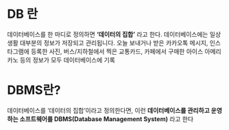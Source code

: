 # DB 란
데이터베이스를 한 마디로 정의하면 **‘데이터의 집합’** 라고 한다.
데이터베이스에는 일상생활 대부분의 정보가 저장되고 관리됩니다. 오늘 보내거나 받은 카카오톡 메시지, 인스타그램에 등록한 사진, 버스/지하철에서 찍은 교통카드, 카페에서 구매한 아이스 아메리카노 등의 정보가 모두 데이터베이스에 기록

# DBMS란?

데이터베이스를 ‘데이터의 집합’이라고 정의한다면, 이런 **데이터베이스를 관리하고 운영하는 소프트웨어를 DBMS(Database Management System)** 라고 한다